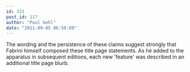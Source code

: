 ```yaml
---
id: 331
post_id: 117
author: "Paul Gehl"
date: "2011-09-05 06:50:09"
---
```

The wording and the persistence of these claims suggest strongly that Fabrini himself composed these title page statements. As he added to the apparatus in subsequent editions, each new 'feature' was described in an additional title page blurb.
